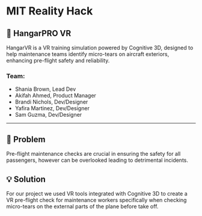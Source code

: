 # MIT Reality Hack
## 🥽 HangarPRO VR

HangarVR is a VR training simulation powered by Cognitive 3D, designed to help maintenance teams identify micro-tears on aircraft exteriors, enhancing pre-flight safety and reliability.

### Team:
- Shania Brown, Lead Dev
- Akifah Ahmed,	Product Manager
- Brandi Nichols,	Dev/Designer
- Yafira Martinez,	Dev/Designer
- Sam Guzma, Dev/Designer

---

## 💢 Problem

Pre-flight maintenance checks are crucial in ensuring the safety for all passengers, however can be overlooked leading to detrimental incidents.

## 💡 Solution

For our project we used VR tools integrated with Cognitive 3D to create a VR pre-flight check for maintenance workers specifically when checking micro-tears on the external parts of the plane before take off.
